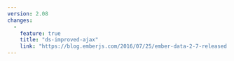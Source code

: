 ```yaml
---
version: 2.08
changes:
  -
    feature: true
    title: "ds-improved-ajax"
    link: "https://blog.emberjs.com/2016/07/25/ember-data-2-7-released.html"
---
```

